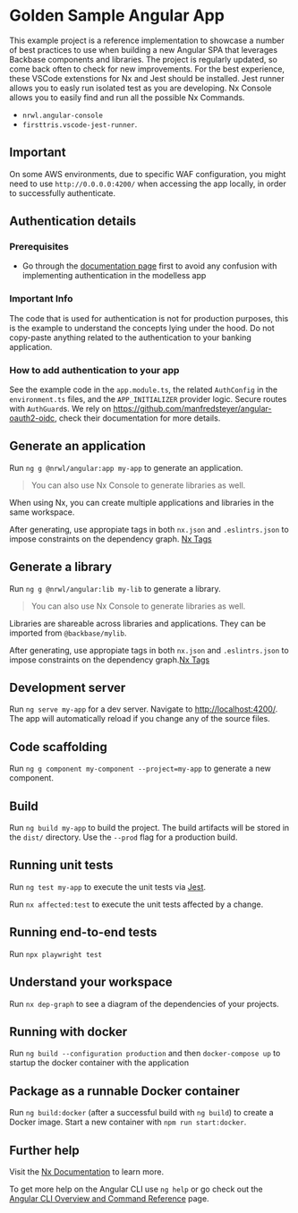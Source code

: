 # Golden Sample Angular App

This example project is a reference implementation to showcase a number of best practices to use when building a new Angular SPA that leverages Backbase components and libraries. The project is regularly updated, so come back often to check for new improvements. For the best experience, these VSCode extenstions for Nx and Jest should be installed. Jest runner allows you to easly run isolated test as you are developing. Nx Console allows you to easily find and run all the possible Nx Commands.

- `nrwl.angular-console`
- `firsttris.vscode-jest-runner`.

## Important

On some AWS environments, due to specific WAF configuration, you might need to use `http://0.0.0.0:4200/` when accessing the app locally, in order to successfully authenticate.

## Authentication details

### Prerequisites

- Go through the [documentation page](https://community.backbase.com/documentation/foundation_angular/latest/authenticate_users) first to avoid any confusion with implementing authentication in the modelless app

### Important Info

The code that is used for authentication is not for production purposes, this is the example to understand the concepts lying under the hood.
Do not copy-paste anything related to the authentication to your banking application.

### How to add authentication to your app

See the example code in the `app.module.ts`, the related `AuthConfig` in the `environment.ts` files, and the `APP_INITIALIZER` provider logic.
Secure routes with `AuthGuard`s. We rely on <https://github.com/manfredsteyer/angular-oauth2-oidc>, check their documentation for more details.

## Generate an application

Run `ng g @nrwl/angular:app my-app` to generate an application.

> You can also use Nx Console to generate libraries as well.

When using Nx, you can create multiple applications and libraries in the same workspace.

After generating, use appropiate tags in both `nx.json` and `.eslintrs.json` to impose constraints on the dependency graph. [Nx Tags](https://nx.dev/structure/monorepo-tags)

## Generate a library

Run `ng g @nrwl/angular:lib my-lib` to generate a library.

> You can also use Nx Console to generate libraries as well.

Libraries are shareable across libraries and applications. They can be imported from `@backbase/mylib`.

After generating, use appropiate tags in both `nx.json` and `.eslintrs.json` to impose constraints on the dependency graph.[Nx Tags](https://nx.dev/structure/monorepo-tags)

## Development server

Run `ng serve my-app` for a dev server. Navigate to <http://localhost:4200/>. The app will automatically reload if you change any of the source files.

## Code scaffolding

Run `ng g component my-component --project=my-app` to generate a new component.

## Build

Run `ng build my-app` to build the project. The build artifacts will be stored in the `dist/` directory. Use the `--prod` flag for a production build.

## Running unit tests

Run `ng test my-app` to execute the unit tests via [Jest](https://jestjs.io).

Run `nx affected:test` to execute the unit tests affected by a change.

## Running end-to-end tests

Run `npx playwright test`

## Understand your workspace

Run `nx dep-graph` to see a diagram of the dependencies of your projects.

## Running with docker

Run `ng build --configuration production` and then `docker-compose up` to startup the docker container with the application

## Package as a runnable Docker container

Run `ng build:docker` (after a successful build with `ng build`) to create a Docker image. Start a new container with `npm run start:docker`.

## Further help

Visit the [Nx Documentation](https://nx.dev/angular) to learn more.

To get more help on the Angular CLI use `ng help` or go check out the [Angular CLI Overview and Command Reference](https://angular.io/cli) page.
